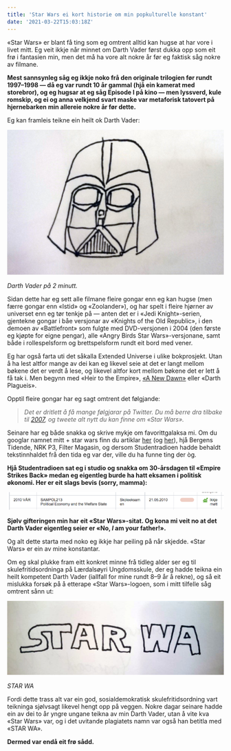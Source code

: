 ```yaml
---
title: 'Star Wars ei kort historie om min popkulturelle konstant'
date: '2021-03-22T15:03:18Z'
---
```


«Star Wars» er blant få ting som eg omtrent alltid kan hugse at har vore i livet mitt. Eg veit ikkje når minnet om Darth Vader først dukka opp som eit frø i fantasien min, men det må ha vore alt nokre år før eg faktisk såg nokre av filmane.

**Mest sannsynleg såg eg ikkje noko frå den originale trilogien før rundt 1997–1998 — då eg var rundt 10 år gammal (hjå ein kamerat med storebror), og eg hugsar at eg såg Episode I på kino — men lyssverd, kule romskip, og ei og anna velkjend svart maske var metaforisk tatovert på hjernebarken min allereie nokre år før dette.**

Eg kan framleis teikne ein heilt ok Darth Vader:

![Darth Vader](./darthvader-tegning.jpg)

*Darth Vader på 2 minutt.*

Sidan dette har eg sett alle filmane fleire gongar enn eg kan hugse (men færre gongar enn «Istid» og «Zoolander»), og har spelt i fleire hjørner av universet enn eg tør tenkje på — anten det er i «Jedi Knight»-serien, gjentekne gongar i båe versjonar av «Knights of the Old Republic», i den demoen av «Battlefront» som fulgte med DVD-versjonen i 2004 (den første eg kjøpte for eigne pengar), alle «Angry Birds Star Wars»-versjonane, samt både i rollespelsform og brettspelsform rundt eit bord med vener.

Eg har også farta uti det såkalla Extended Universe i ulike bokprosjekt. Utan å ha lest altfor mange av dei kan eg likevel seie at det er langt mellom bøkene det er verdt å lese, og likevel altfor kort mellom bøkene det er lett å få tak i. Men begynn med «Heir to the Empire», [«A New Dawn»](http://tanketom.com/litteratur/2015/i-ar-skulle-eg-lese-12-boker-dette-var-det-eg-synest-om-dei/) eller «Darth Plagueis».

Opptil fleire gongar har eg sagt omtrent det følgjande:

> _Det er dritlett å få mange følgjarar på Twitter. Du må berre dra tilbake til_ [_2007_](http://tanketom.com/internett/2014/eg-har-vore-pa-twitter-i-7-ar/)_, og tweete alt nytt du kan finne om «Star Wars»._

Seinare har eg både snakka og skrive mykje om favorittgalaksa mi. Om du googlar namnet mitt + star wars finn du artiklar [her](http://tanketom.com/film/2014/star-wars-day-nar-fankultur-er-sterkare-enn-filmtabber/) (og [her](http://tanketom.com/ymse/2014/starwarsjulepynt-fordi-du-fortener-det/)), hjå Bergens Tidende, NRK P3, Filter Magasin, og dersom Studentradioen hadde behaldt tekstinnhaldet frå den tida eg var der, ville du ha funne ting der òg.

**Hjå Studentradioen sat eg i studio og snakka om 30-årsdagen til «Empire Strikes Back» medan eg eigentleg burde ha hatt eksamen i politisk økonomi. Her er eit slags bevis (sorry, mamma):**

![SAMPOL213-eksamen](./polok-eksamen.png)

**Sjølv gifteringen min har eit «Star Wars»-sitat. Og kona mi veit no at det Darth Vader eigentleg seier er «No, _I_ am your father!».**

Og alt dette starta med noko eg ikkje har peiling på når skjedde. «Star Wars» er ein av mine konstantar.

Om eg skal plukke fram eitt konkret minne frå tidleg alder ser eg til skulefritidsordninga på Lærdalsøyri Ungdomsskule, der eg hadde teikna ein heilt kompetent Darth Vader (iallfall for mine rundt 8–9 år å rekne), og så eit mislukka forsøk på å etterape «Star Wars»-logoen, som i mitt tilfelle såg omtrent sånn ut:

![Star Wa](./star-wa.jpg)

*STAR WA*

Fordi dette trass alt var ein god, sosialdemokratisk skulefritidsordning vart teikninga sjølvsagt likevel hengt opp på veggen. Nokre dagar seinare hadde ein av dei to år yngre ungane teikna av min Darth Vader, utan å vite kva «Star Wars» var, og i det uvitande plagiatets namn var også han betitla med «STAR WA».

**Dermed var endå eit frø sådd.**
